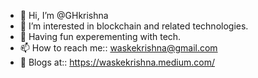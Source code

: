 - 👋 Hi, I’m @GHkrishna
- 👀 I’m interested in blockchain and related technologies.
- 💞️ Having fun experementing with tech.
- 📫 How to reach me:: waskekrishna@gmail.com
- 📝 Blogs at:: https://waskekrishna.medium.com/
